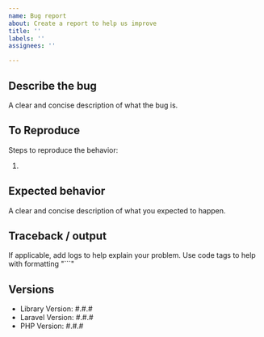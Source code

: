 ```yaml
---
name: Bug report
about: Create a report to help us improve
title: ''
labels: ''
assignees: ''

---
```


## Describe the bug

A clear and concise description of what the bug is.

## To Reproduce

Steps to reproduce the behavior:

1. 

## Expected behavior

A clear and concise description of what you expected to happen.

## Traceback / output

If applicable, add logs to help explain your problem. Use code tags to help with formatting "```"

## Versions

- Library Version: #.#.#
- Laravel Version: #.#.#
- PHP Version: #.#.#
